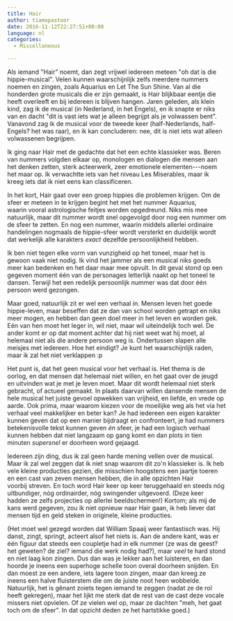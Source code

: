 ```yaml
---
title: Hair
author: tiamopastoor
date: 2016-11-12T22:27:51+00:00
language: nl
categories:
  - Miscellaneous

---
```

Als iemand "Hair" noemt, dan zegt vrijwel iedereen meteen "oh dat is die hippie-musical". Velen kunnen waarschijnlijk zelfs meerdere nummers noemen en zingen, zoals Aquarius en Let The Sun Shine. Van al die honderden grote musicals die er zijn gemaakt, is Hair blijkbaar eentje die heeft overleeft en bij iedereen is blijven hangen. Jaren geleden, als klein kind, zag ik de musical (in Nederland, in het Engels), en ik snapte er niks van en dacht "dit is vast iets wat je alleen begrijpt als je volwassen bent". Vanavond zag ik de musical voor de tweede keer (half-Nederlands, half-Engels? het was raar), en ik kan concluderen: nee, dit is niet iets wat alleen volwassenen begrijpen.

Ik ging naar Hair met de gedachte dat het een echte klassieker was. Beren van nummers volgden elkaar op, monologen en dialogen die mensen aan het denken zetten, sterk acteerwerk, zeer emotionele elementen---noem het maar op. Ik verwachtte iets van het niveau Les Miserables, maar ik kreeg iets dat ik niet eens kan classificeren.


In het kort, Hair gaat over een groep hippies die problemen krijgen. Om de sfeer er meteen in te krijgen begint het met het nummer Aquarius, waarin vooral astrologische feitjes worden opgedreund. Niks mis mee natuurlijk, maar dit nummer wordt snel opgevolgd door nog een nummer om de sfeer te zetten. En nog een nummer, waarin middels allerlei ordinaire handelingen nogmaals de hippie-sfeer wordt versterkt en duidelijk wordt dat werkelijk alle karakters _exact_ dezelfde persoonlijkheid hebben.

Ik ben niet tegen elke vorm van vunzigheid op het toneel, maar het is gewoon vaak niet nodig. Ik vind het jammer als een musical niks goeds meer kan bedenken en het daar maar mee opvult. In dit geval stond op een gegeven moment één van de personages letterlijk naakt op het toneel te dansen. Terwijl het een redelijk persoonlijk nummer was dat door één persoon werd gezongen.

Maar goed, natuurlijk zit er wel een verhaal in. Mensen leven het goede hippie-leven, maar beseffen dat ze dan van school worden getrapt en niks meer mogen, en hebben dan geen doel meer in het leven en worden gek. Eén van hen moet het leger in, wil niet, maar wil uiteindelijk toch wel. De ander komt er op dat moment achter dat hij niet weet wat hij moet, al helemaal niet als die andere persoon weg is. Ondertussen slapen alle meisjes met iedereen. Hoe het eindigt? Je kunt het waarschijnlijk raden, maar ik zal het niet verklappen :p

Het punt is, dat het geen musical voor het verhaal is. Het thema is de oorlog, en dat mensen dat helemaal niet willen, en het gaat over de jeugd en uitvinden wat je met je leven moet. Maar dit wordt helemaal niet sterk gebracht, of actueel gemaakt. In plaats daarvan willen dansende mensen de hele musical het juiste gevoel opwekken van vrijheid, en liefde, en vrede op aarde. Ook prima, maar waarom kiezen voor de moeilijke weg als het via het verhaal veel makkelijker en beter kan? Je had iedereen een eigen karakter kunnen geven dat op een manier bijdraagt en confronteert, je had nummers betekenisvolle tekst kunnen geven _én_ sfeer, je had een logisch verhaal kunnen hebben dat niet langzaam op gang komt en dan plots in tien minuten _supersnel_ er doorheen word gejaagd.

Iedereen zijn ding, dus ik zal geen harde mening vellen over de musical. Maar ik zal wel zeggen dat ik niet snap waarom dit zo'n klassieker is. Ik heb vele kleine producties gezien, die misschien hoogstens een jaartje toeren en een cast van zeven mensen hebben, die in alle opzichten Hair voorbij streven. En toch word Hair keer op keer teruggehaald en steeds nóg uitbundiger, nóg ordinairder, nóg swingender uitgevoerd. (Deze keer hadden ze zelfs projecties op allerlei beeldschermen!) Kortom; als mij de kans werd gegeven, zou ik niet opnieuw naar Hair gaan, ik heb liever dat mensen tijd en geld steken in originele, kleine producties.

(Het moet wel gezegd worden dat William Spaaij weer fantastisch was. Hij danst, zingt, springt, acteert alsof het niets is. Aan de andere kant, was er één figuur dat steeds een coupletje had in elk nummer (ze was de geest? het geweten? de ziel? iemand die werk nodig had?), maar _veel_ te hard stond en niet laag kon zingen. Dus dan was je lekker aan het luisteren, en dan hoorde je ineens een superhoge schelle toon overal doorheen snijden. En dan moest ze een andere, iets lagere toon zingen, maar dan kreeg ze ineens een halve fluisterstem die om de juiste noot heen wobbelde. Natuurlijk, het is gênant zoiets tegen iemand te zeggen (nadat ze de rol heeft gekregen), maar het lijkt me sterk dat de rest van de cast deze vocale missers niet opvielen. Of ze vielen wel op, maar ze dachten "meh, het gaat toch om de sfeer". In dat opzicht deden ze het hartstikke goed.)

 